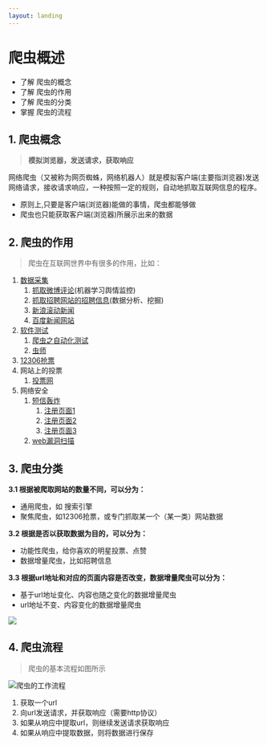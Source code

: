 ```yaml
---
layout: landing
---
```


# 爬虫概述

* 了解 爬虫的概念
* 了解 爬虫的作用
* 了解 爬虫的分类
* 掌握 爬虫的流程

## 1. 爬虫概念

> **模拟浏览器，发送请求，获取响应**

网络爬虫（又被称为网页蜘蛛，网络机器人）就是模拟客户端(主要指浏览器)发送网络请求，接收请求响应，一种按照一定的规则，自动地抓取互联网信息的程序。

* 原则上,只要是客户端(浏览器)能做的事情，爬虫都能够做
* 爬虫也只能获取客户端(浏览器)所展示出来的数据

## 2. 爬虫的作用



> 爬虫在互联网世界中有很多的作用，比如：

1. [数据采集](https://www.lagou.com/jobs/list\_Python%20%E7%88%AC%E8%99%AB?labelWords=\&fromSearch=true\&suginput=)
   1. [抓取微博评论](https://weibo.com/)(机器学习舆情监控)
   2. [抓取招聘网站的招聘信息](https://www.lagou.com/jobs/list\_python%E7%88%AC%E8%99%AB?px=default\&city=%E5%8C%97%E4%BA%AC#filterBox)(数据分析、挖掘)
   3. [新浪滚动新闻](https://news.sina.com.cn/roll/#pageid=153\&lid=2509\&k=\&num=50\&page=1)
   4. [百度新闻网站](http://news.baidu.com/)
2. [软件测试](https://www.lagou.com/jobs/list\_%E8%87%AA%E5%8A%A8%E5%8C%96%E6%B5%8B%E8%AF%95?city=%E5%8C%97%E4%BA%AC\&cl=false\&fromSearch=true\&labelWords=\&suginput=)
   1. [爬虫之自动化测试](https://blog.csdn.net/ZTZY520/article/details/53940127)
   2. [虫师](https://www.cnblogs.com/fnng/)
3. [12306抢票](http://www.12306.cn/mormhweb/)
4. 网站上的投票
   1. [投票网](https://www.toutoupiao.com/)
5. 网络安全
   1. [短信轰炸](https://www.sohu.com/a/232477043\_99936149)
      1. [注册页面1](https://hwid1.vmall.com/CAS/portal/userRegister/regbyphone.html?reqClientType=1\&loginChannel=1000002\&countryCode=cn\&loginUrl=https%3A%2F%2Fhwid1.vmall.com%2FCAS%2Fportal%2FcloudLogin.html\&service=https%3A%2F%2Fwww.hicloud.com%3A443%2Fothers%2Flogin.action\&lang=zh-cn\&themeName=red)
      2. [注册页面2](https://bcy.net/register)
      3. [注册页面3](http://member.chinaacc.com/member/register.shtm)
   2. [web漏洞扫描](https://paper.seebug.org/537/)

## 3. 爬虫分类

**3.1 根据被爬取网站的数量不同，可以分为：**

* 通用爬虫，如 搜索引擎
* 聚焦爬虫，如12306抢票，或专门抓取某一个（某一类）网站数据

**3.2 根据是否以获取数据为目的，可以分为：**

* 功能性爬虫，给你喜欢的明星投票、点赞
* 数据增量爬虫，比如招聘信息

**3.3 根据url地址和对应的页面内容是否改变，数据增量爬虫可以分为：**

* 基于url地址变化、内容也随之变化的数据增量爬虫
* url地址不变、内容变化的数据增量爬虫

![](http://localhost:4000/01-%E7%88%AC%E8%99%AB%E5%9F%BA%E7%A1%80/images/%E7%88%AC%E8%99%AB%E5%88%86%E7%B1%BB.png)

## 4. 爬虫流程



> 爬虫的基本流程如图所示

![爬虫的工作流程](http://localhost:4000/01-%E7%88%AC%E8%99%AB%E5%9F%BA%E7%A1%80/images/%E7%88%AC%E8%99%AB%E7%9A%84%E5%B7%A5%E4%BD%9C%E6%B5%81%E7%A8%8B.png)

1. 获取一个url
2. 向url发送请求，并获取响应（需要http协议）
3. 如果从响应中提取url，则继续发送请求获取响应
4. 如果从响应中提取数据，则将数据进行保存
